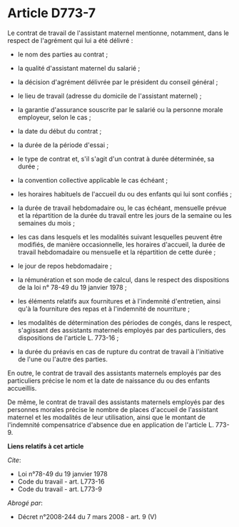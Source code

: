 # Article D773-7

Le contrat de travail de l'assistant maternel mentionne, notamment, dans le respect de l'agrément qui lui a été délivré :

- le nom des parties au contrat ;

- la qualité d'assistant maternel du salarié ;

- la décision d'agrément délivrée par le président du conseil général ;

- le lieu de travail (adresse du domicile de l'assistant maternel) ;

- la garantie d'assurance souscrite par le salarié ou la personne morale employeur, selon le cas ;

- la date du début du contrat ;

- la durée de la période d'essai ;

- le type de contrat et, s'il s'agit d'un contrat à durée déterminée, sa durée ;

- la convention collective applicable le cas échéant ;

- les horaires habituels de l'accueil du ou des enfants qui lui sont confiés ;

- la durée de travail hebdomadaire ou, le cas échéant, mensuelle prévue et la répartition de la durée du travail entre les
jours de la semaine ou les semaines du mois ;

- les cas dans lesquels et les modalités suivant lesquelles peuvent être modifiés, de manière occasionnelle, les horaires
d'accueil, la durée de travail hebdomadaire ou mensuelle et la répartition de cette durée ;

- le jour de repos hebdomadaire ;

- la rémunération et son mode de calcul, dans le respect des dispositions de la loi n° 78-49 du 19 janvier 1978 ;

- les éléments relatifs aux fournitures et à l'indemnité d'entretien, ainsi qu'à la fourniture des repas et à l'indemnité de
nourriture ;

- les modalités de détermination des périodes de congés, dans le respect, s'agissant des assistants maternels employés par
des particuliers, des dispositions de l'article L. 773-16 ;

- la durée du préavis en cas de rupture du contrat de travail à l'initiative de l'une ou l'autre des parties.

En outre, le contrat de travail des assistants maternels employés par des particuliers précise le nom et la date de naissance
du ou des enfants accueillis.

De même, le contrat de travail des assistants maternels employés par des personnes morales précise le nombre de places
d'accueil de l'assistant maternel et les modalités de leur utilisation, ainsi que le montant de l'indemnité compensatrice
d'absence due en application de l'article L. 773-9.

**Liens relatifs à cet article**

_Cite_:

  - Loi n°78-49 du 19 janvier 1978
  - Code du travail - art. L773-16
  - Code du travail - art. L773-9

_Abrogé par_:

  - Décret n°2008-244 du 7 mars 2008 - art. 9 (V)
